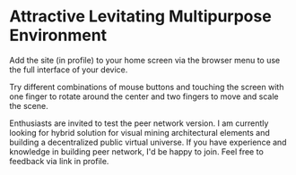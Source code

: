 # Attractive Levitating Multipurpose Environment
Add the site (in profile) to your home screen via the browser menu to use the full interface of your device. 

Try different combinations of mouse buttons and touching the screen with one finger to rotate around the center and two fingers to move and scale the scene.

Enthusiasts are invited to test the peer network version. I am currently looking for hybrid solution for visual mining architectural elements and building a decentralized public virtual universe. If you have experience and knowledge in building peer network, I'd be happy to join. Feel free to feedback via link in profile.
